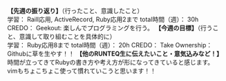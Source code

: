 **【先週の振り返り】**（行ったこと、意識したこと）  
学習： Raill応用, ActiveRecord, Ruby応用2まで
total時間（週）：  30h
CREDO： Geekout: 楽しんでプログラミングを行う。
**【今週の目標】**（行うこと、意識して取り組むことを具体的に）  
学習：  Ruby応用8まで
total時間（週）：  20h
CREDO：  Take Ownership：Githubに草を生やす！！
**【他のRUNTEQ生に伝えたいこと・意気込みなど！】**
時間が立ってきてRubyの書き方や考え方が形になってきていると感じます。
vimもちょこちょこ使って慣れていこうと思います！！
